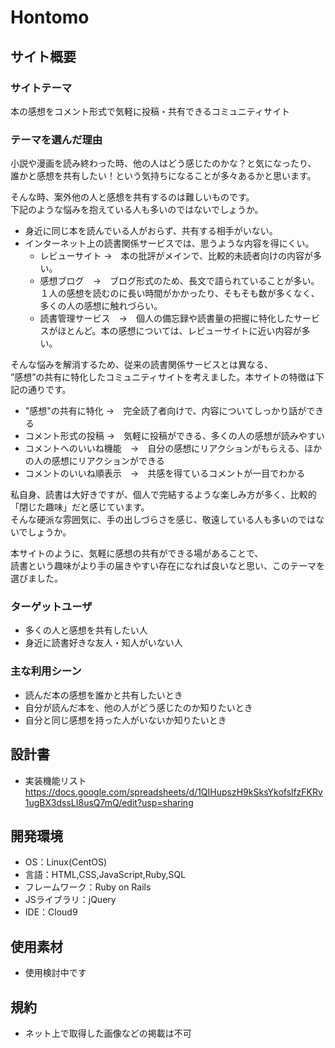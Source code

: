# Hontomo

## サイト概要
### サイトテーマ
本の感想をコメント形式で気軽に投稿・共有できるコミュニティサイト

### テーマを選んだ理由
小説や漫画を読み終わった時、他の人はどう感じたのかな？と気になったり、  
誰かと感想を共有したい！という気持ちになることが多々あるかと思います。  

そんな時、案外他の人と感想を共有するのは難しいものです。  
下記のような悩みを抱えている人も多いのではないでしょうか。

- 身近に同じ本を読んでいる人がおらず、共有する相手がいない。
- インターネット上の読書関係サービスでは、思うような内容を得にくい。
    - レビューサイト →　本の批評がメインで、比較的未読者向けの内容が多い。
    - 感想ブログ　→　ブログ形式のため、長文で語られていることが多い。１人の感想を読むのに長い時間がかかったり、そもそも数が多くなく、多くの人の感想に触れづらい。
    - 読書管理サービス　→　個人の備忘録や読書量の把握に特化したサービスがほとんど。本の感想については、レビューサイトに近い内容が多い。
  
  
そんな悩みを解消するため、従来の読書関係サービスとは異なる、  
”感想”の共有に特化したコミュニティサイトを考えました。本サイトの特徴は下記の通りです。  

- "感想"の共有に特化 →　完全読了者向けで、内容についてしっかり話ができる
- コメント形式の投稿 →　気軽に投稿ができる、多くの人の感想が読みやすい
- コメントへのいいね機能　→　自分の感想にリアクションがもらえる、ほかの人の感想にリアクションができる
- コメントのいいね順表示　→　共感を得ているコメントが一目でわかる
  
  
私自身、読書は大好きですが、個人で完結するような楽しみ方が多く、比較的「閉じた趣味」だと感じています。  
そんな硬派な雰囲気に、手の出しづらさを感じ、敬遠している人も多いのではないでしょうか。  

本サイトのように、気軽に感想の共有ができる場があることで、  
読書という趣味がより手の届きやすい存在になれば良いなと思い、このテーマを選びました。
  
  
### ターゲットユーザ
- 多くの人と感想を共有したい人
- 身近に読書好きな友人・知人がいない人

### 主な利用シーン
- 読んだ本の感想を誰かと共有したいとき
- 自分が読んだ本を、他の人がどう感じたのか知りたいとき
- 自分と同じ感想を持った人がいないか知りたいとき

## 設計書
- 実装機能リスト  
  https://docs.google.com/spreadsheets/d/1QIHupszH9kSksYkofslfzFKRv1ugBX3dssLI8usQ7mQ/edit?usp=sharing

## 開発環境
- OS：Linux(CentOS)
- 言語：HTML,CSS,JavaScript,Ruby,SQL
- フレームワーク：Ruby on Rails
- JSライブラリ：jQuery
- IDE：Cloud9

## 使用素材
- 使用検討中です

## 規約
- ネット上で取得した画像などの掲載は不可